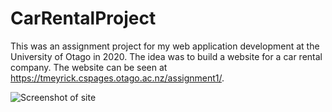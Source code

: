 # CarRentalProject
This was an assignment project for my web application development at the University of Otago in 2020. The idea was to build a website for a car rental company. The website can be seen at https://tmeyrick.cspages.otago.ac.nz/assignment1/.

![Screenshot of site](https://github.com/tmeyrick/CarRentalProject/blob/master/scrnshot.jpg?raw=true)

